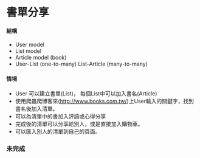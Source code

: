 # 書單分享
#### 結構 
* User  model
* List model
* Article model (book)
* User-List (one-to-many)
List-Article (many-to-many)

#### 情境
* User 可以建立書單(List)， 每個List中可以加入書名(Article)
* 使用爬蟲爬博客來(http://www.books.com.tw/)上User輸入的關鍵字，找到書名後加入清單。
* 可以為清單中的書加入評語或心得分享
* 完成後的清單可以分享給別人，或是直接加入購物車。
* 可以匯入別人的清單到自己的頁面。



### 未完成
